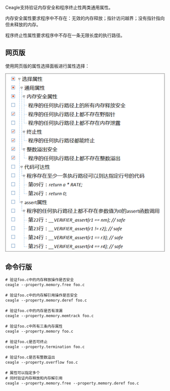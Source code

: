 Ceagle支持验证内存安全和程序终止性两类通用属性。

内存安全属性要求程序中不存在：无效的内存释放；指针访问越界；没有指针指向但未释放的内存。

程序终止性属性要求程序中不存在一条无限长度的执行路径。

## 网页版

使用网页版的属性选择面板进行属性选择：

![面板选择](general.png)

## 命令行版

```
# 验证foo.c中的内存释放操作是否安全
ceagle --property.memory.free foo.c

# 验证foo.c中的内存解引用操作是否安全
ceagle --property.memory.deref foo.c

# 验证foo.c中的内存是否有泄漏
ceagle --property.memory.memtrack foo.c

# 验证foo.c中所有三条内存属性
ceagle --property.memory foo.c

# 验证foo.c是否可终止
ceagle --property.termination foo.c

# 验证foo.c是否有整数溢出
ceagle --property.overflow foo.c

# 属性可以指定多个
# 同时验证内存释放和内存解引用
ceagle --property.memory.free --property.memory.deref foo.c
```

